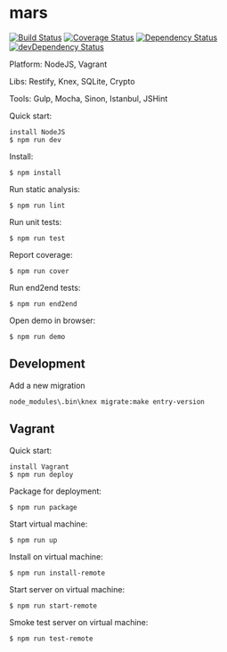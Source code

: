 mars
====

[![Build Status](https://travis-ci.org/larsthorup/mars.png)](https://travis-ci.org/larsthorup/mars)
[![Coverage Status](https://coveralls.io/repos/larsthorup/mars/badge.png?branch=master)](https://coveralls.io/r/larsthorup/mars?branch=master)
[![Dependency Status](https://david-dm.org/larsthorup/mars.png)](https://david-dm.org/larsthorup/mars#info=dependencies)
[![devDependency Status](https://david-dm.org/larsthorup/mars/dev-status.png)](https://david-dm.org/larsthorup/mars#info=devDependencies)

Platform: NodeJS, Vagrant

Libs: Restify, Knex, SQLite, Crypto

Tools: Gulp, Mocha, Sinon, Istanbul, JSHint

Quick start:

    install NodeJS
    $ npm run dev

Install:

    $ npm install

Run static analysis:

    $ npm run lint

Run unit tests:

    $ npm run test

Report coverage:

    $ npm run cover

Run end2end tests:

    $ npm run end2end

Open demo in browser:

    $ npm run demo


Development
-----------

Add a new migration

    node_modules\.bin\knex migrate:make entry-version


Vagrant
-------

Quick start:

    install Vagrant
    $ npm run deploy

Package for deployment:

    $ npm run package

Start virtual machine:

    $ npm run up

Install on virtual machine:

    $ npm run install-remote

Start server on virtual machine:

    $ npm run start-remote

Smoke test server on virtual machine:

    $ npm run test-remote
